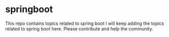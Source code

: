 # springboot
This repo contains topics related to spring boot
I will keep adding the topics related to spring boot here.
Please contribute and help the community.